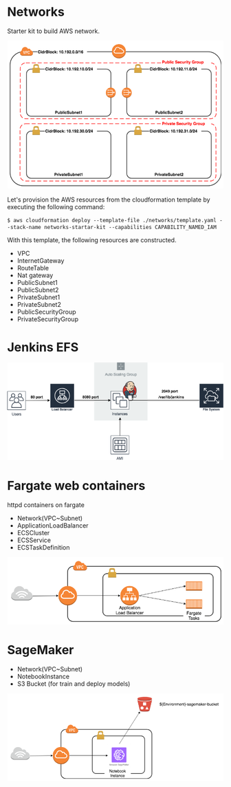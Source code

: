 # Networks

Starter kit to build AWS network.

![network](./networks/network.png)

Let's provision the AWS resources from the cloudformation template by executing the following command:

```
$ aws cloudformation deploy --template-file ./networks/template.yaml --stack-name networks-startar-kit --capabilities CAPABILITY_NAMED_IAM
```

With this template, the following resources are constructed.

- VPC
- InternetGateway
- RouteTable
- Nat gateway
- PublicSubnet1
- PublicSubnet2
- PrivateSubnet1
- PrivateSubnet2
- PublicSecurityGroup
- PrivateSecurityGroup

# Jenkins EFS

![jenkins](./jenkins/jenkins-efs.png)

# Fargate web containers

httpd containers on fargate

- Network(VPC~Subnet)
- ApplicationLoadBalancer
- ECSCluster
- ECSService
- ECSTaskDefinition

![fargate](./ecs/fargate.png)

# SageMaker

- Network(VPC~Subnet)
- NotebookInstance
- S3 Bucket (for train and deploy models)

![sagemaker-notebook-instance](./sagemaker/sagemaker.png)
